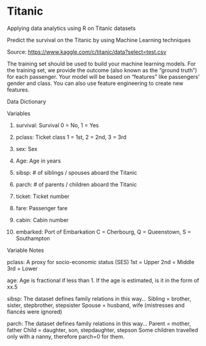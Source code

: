 # Titanic

Applying data analytics using R on Titanic datasets 

Predict the survival on the Titanic by using Machine Learning techniques

Source: https://www.kaggle.com/c/titanic/data?select=test.csv

The training set should be used to build your machine learning models. 
For the training set, we provide the outcome (also known as the “ground truth”) for each passenger. 
Your model will be based on “features” like passengers’ gender and class. You can also use feature engineering to create new features.

Data Dictionary

Variables	

1) survival:	Survival	0 = No, 1 = Yes

2) pclass:	Ticket class	1 = 1st, 2 = 2nd, 3 = 3rd

3) sex:	Sex	

4) Age:	Age in years	
 
5) sibsp:	# of siblings / spouses aboard the Titanic	
 
6) parch:	# of parents / children aboard the Titanic	

7) ticket:	Ticket number	

8) fare:	Passenger fare	

9) cabin:	Cabin number	

10) embarked:	Port of Embarkation	C = Cherbourg, Q = Queenstown, S = Southampton

Variable Notes

pclass: A proxy for socio-economic status (SES)
1st = Upper
2nd = Middle
3rd = Lower

age: Age is fractional if less than 1. If the age is estimated, is it in the form of xx.5

sibsp: The dataset defines family relations in this way...
Sibling = brother, sister, stepbrother, stepsister
Spouse = husband, wife (mistresses and fiancés were ignored)

parch: The dataset defines family relations in this way...
Parent = mother, father
Child = daughter, son, stepdaughter, stepson
Some children travelled only with a nanny, therefore parch=0 for them.
